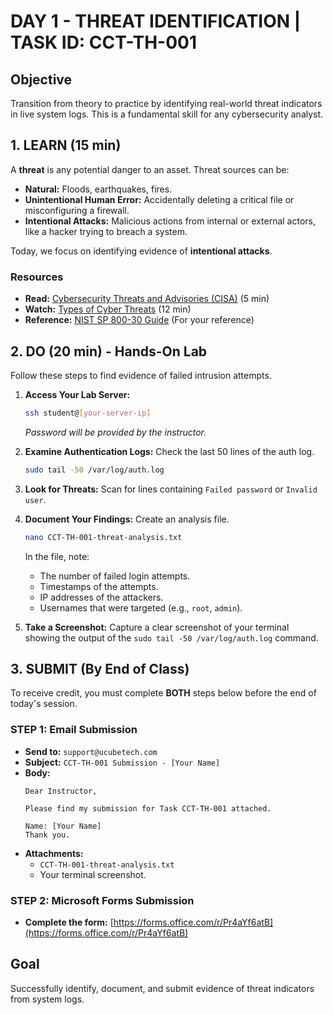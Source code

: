 # DAY 1 - THREAT IDENTIFICATION | TASK ID: CCT-TH-001

## Objective
Transition from theory to practice by identifying real-world threat indicators in live system logs. This is a fundamental skill for any cybersecurity analyst.

## 1. LEARN (15 min)

A **threat** is any potential danger to an asset. Threat sources can be:
- **Natural:** Floods, earthquakes, fires.
- **Unintentional Human Error:** Accidentally deleting a critical file or misconfiguring a firewall.
- **Intentional Attacks:** Malicious actions from internal or external actors, like a hacker trying to breach a system.

Today, we focus on identifying evidence of **intentional attacks**.

### Resources
- **Read:** [Cybersecurity Threats and Advisories (CISA)](https://www.cisa.gov/topics/cyber-threats-and-advisories/cyber-threats) (5 min)
- **Watch:** [Types of Cyber Threats](https://youtu.be/Dk-ZqQ-bfy4) (12 min)
- **Reference:** [NIST SP 800-30 Guide](https://csrc.nist.gov/pubs/sp/800/30/r1/final) (For your reference)

## 2. DO (20 min) - Hands-On Lab

Follow these steps to find evidence of failed intrusion attempts.

1.  **Access Your Lab Server:**
    ```bash
    ssh student@[your-server-ip]
    ```
    *Password will be provided by the instructor.*

2.  **Examine Authentication Logs:** Check the last 50 lines of the auth log.
    ```bash
    sudo tail -50 /var/log/auth.log
    ```

3.  **Look for Threats:** Scan for lines containing `Failed password` or `Invalid user`.

4.  **Document Your Findings:** Create an analysis file.
    ```bash
    nano CCT-TH-001-threat-analysis.txt
    ```
    In the file, note:
    - The number of failed login attempts.
    - Timestamps of the attempts.
    - IP addresses of the attackers.
    - Usernames that were targeted (e.g., `root`, `admin`).

5.  **Take a Screenshot:** Capture a clear screenshot of your terminal showing the output of the `sudo tail -50 /var/log/auth.log` command.

## 3. SUBMIT (By End of Class)

To receive credit, you must complete **BOTH** steps below before the end of today's session.

### STEP 1: Email Submission
- **Send to:** `support@ucubetech.com`
- **Subject:** `CCT-TH-001 Submission - [Your Name]`
- **Body:**
    ```
    Dear Instructor,

    Please find my submission for Task CCT-TH-001 attached.

    Name: [Your Name]
    Thank you.
    ```
- **Attachments:**
    - `CCT-TH-001-threat-analysis.txt`
    - Your terminal screenshot.

### STEP 2: Microsoft Forms Submission
- **Complete the form:** [https://forms.office.com/r/Pr4aYf6atB](https://forms.office.com/r/Pr4aYf6atB)

## Goal
Successfully identify, document, and submit evidence of threat indicators from system logs.
